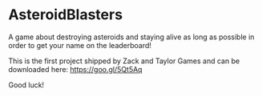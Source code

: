 # AsteroidBlasters

A game about destroying asteroids and staying alive as long as possible in order to get your name on the leaderboard!

This is the first project shipped by Zack and Taylor Games and can be downloaded here: https://goo.gl/5Qt5Aq

Good luck!
